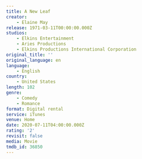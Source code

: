 ```yaml
---
title: A New Leaf
creator:
    - Elaine May
release: 1971-03-11T00:00:00.000Z
studios:
    - Elkins Entertainment
    - Aries Productions
    - Elkins Productions International Corporation
original_title: ''
original_language: en
language:
    - English
country:
    - United States
length: 102
genre:
    - Comedy
    - Romance
format: Digital rental
service: iTunes
venue: Home
date: 2020-07-11T04:00:00.000Z
rating: '2'
revisit: false
media: Movie
tmdb_id: 36850
---
```



